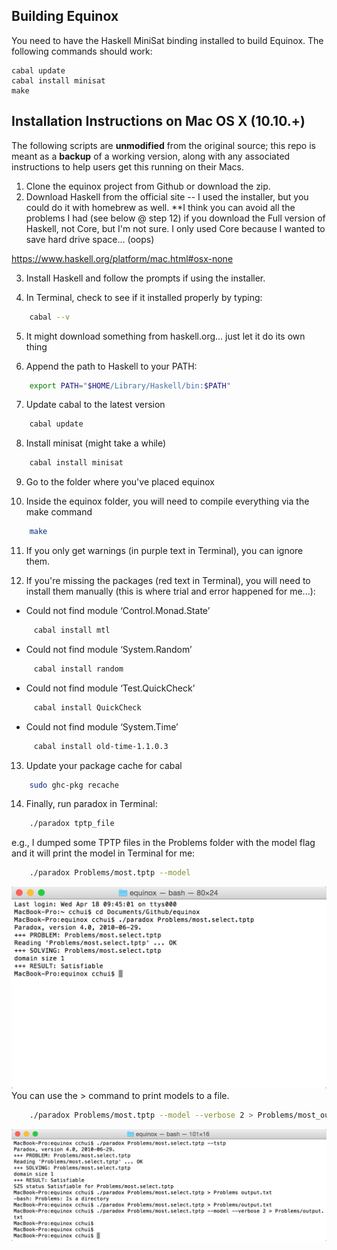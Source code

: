 Building Equinox
----------------

You need to have the Haskell MiniSat binding installed to build
Equinox. The following commands should work:

```
cabal update
cabal install minisat
make
```

Installation Instructions on Mac OS X (10.10.+)
-----------------------------------------------
The following scripts are **unmodified** from the original source; this repo is meant as a **backup** of a working version, along with any associated instructions to help users get this running on their Macs.

1. Clone the equinox project from Github or download the zip.
2. Download Haskell from the official site -- I used the installer, but you could do it with homebrew as well. **I think you can avoid all the problems I had (see below @ step 12) if you download the Full version of Haskell, not Core, but I'm not sure.  I only used Core because I wanted to save hard drive space... (oops)

https://www.haskell.org/platform/mac.html#osx-none

3. Install Haskell and follow the prompts if using the installer.

4. In Terminal, check to see if it installed properly by typing:
```bash
    cabal --v
```
5.  It might download something from haskell.org... just let it do its own thing

6.  Append the path to Haskell to your PATH:
```bash
    export PATH="$HOME/Library/Haskell/bin:$PATH"
```
7.  Update cabal to the latest version
```bash
    cabal update
```
8.  Install minisat (might take a while)
```bash
    cabal install minisat
```
9.  Go to the folder where you've placed equinox

10.  Inside the equinox folder, you will need to compile everything via the make command
```bash
    make
```
11.  If you only get warnings (in purple text in Terminal), you can ignore them.

12.  If you're missing the packages (red text in Terminal), you will need to install them manually (this is where trial and error happened for me...):
* Could not find module ‘Control.Monad.State’
```bash
     cabal install mtl
```
* Could not find module ‘System.Random’
```bash
     cabal install random
```
* Could not find module ‘Test.QuickCheck’
```bash
     cabal install QuickCheck
```
* Could not find module ‘System.Time’
```bash
     cabal install old-time-1.1.0.3
```
13.  Update your package cache for cabal
```bash
    sudo ghc-pkg recache
```
14.  Finally, run paradox in Terminal:
```bash
    ./paradox tptp_file
```
e.g., I dumped some TPTP files in the Problems folder with the model flag and it will print the model in Terminal for me:
```bash
    ./paradox Problems/most.tptp --model
```
![paradox](/images/2018-04-18_09-52-38.jpg?raw=true)
You can use the > command to print models to a file.
```bash
    ./paradox Problems/most.tptp --model --verbose 2 > Problems/most_output.txt
```
![paradoxoutput](/images/2018-04-18_09-59-29.jpg?raw=true)
